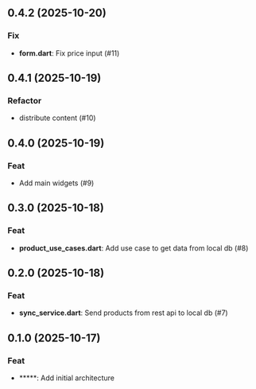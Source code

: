 ## 0.4.2 (2025-10-20)

### Fix

- **form.dart**: Fix price input (#11)

## 0.4.1 (2025-10-19)

### Refactor

- distribute content (#10)

## 0.4.0 (2025-10-19)

### Feat

- Add main widgets (#9)

## 0.3.0 (2025-10-18)

### Feat

- **product_use_cases.dart**: Add use case to get data from local db (#8)

## 0.2.0 (2025-10-18)

### Feat

- **sync_service.dart**: Send products from rest api to local db (#7)

## 0.1.0 (2025-10-17)

### Feat

- *****: Add initial architecture
